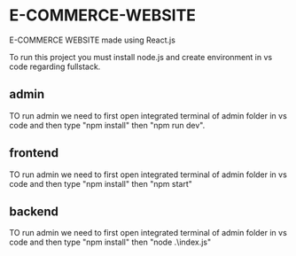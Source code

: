# E-COMMERCE-WEBSITE
E-COMMERCE WEBSITE made using React.js

To run this project you must install node.js and create environment in vs code regarding fullstack.

## admin
TO run admin we need to first open integrated terminal of admin folder in vs code and then type "npm install"
then "npm run dev".

## frontend
TO run admin we need to first open integrated terminal of admin folder in vs code and then type "npm install"
then "npm start"

## backend
TO run admin we need to first open integrated terminal of admin folder in vs code and then type "npm install"
then "node .\index.js"



